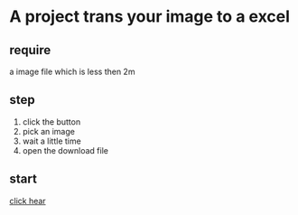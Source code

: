 # A project trans your image to a excel

## require
a image file which is less then 2m

## step
1. click the button
2. pick an image
3. wait a little time
4. open the download file

## start
[click hear](https://www.mizuka.top/image2excel/)